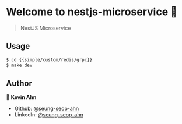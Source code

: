 # Welcome to nestjs-microservice 👋

> NestJS Microservice

## Usage

```sh
$ cd {{simple/custom/redis/grpc}}
$ make dev
```

## Author

👤 **Kevin Ahn**

* Github: [@seung-seop-ahn](https://github.com/seung-seop-ahn)
* LinkedIn: [@seung-seop-ahn](https://linkedin.com/in/seung-seop-ahn)
